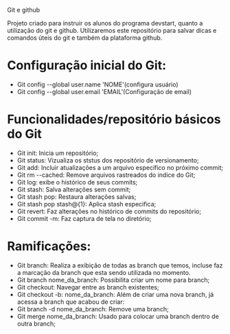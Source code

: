 Git e github

Projeto criado para instruir os alunos do programa devstart, quanto a utilização do git e github. Utilizaremos este repositório para salvar dicas e comandos úteis do git e também da plataforma github.



# Configuração inicial do Git:

- Git config --global user.name
   'NOME'(configura usuário)
- Git config --global user.email
   'EMAIL'(Configuração de email)

# Funcionalidades/repositório básicos do Git

- Git init: Inicia um repositório;
- Git status: Vizualiza os ststus dos repositório de versionamento;
- Git add: Incluir atualizações a um arquivo especifico no próximo commit;
- Git rm --cached: Remove arquivos rastreados do indice do Git;
- Git log: exibe o histórico de seus commits;
- Git stash: Salva alterações sem commit;
- Git stash pop: Restaura alterações salvas;
- Git stash pop stash@{1}: Aplica stash especifica;
- Git revert: Faz alterações no histórico de commits do repositório;
- Git commit -m: Faz captura de tela no diretório;

# Ramificações:

- Git branch: Realiza a exibição de todas as branch que temos, incluse faz a marcação da branch que esta sendo utilizada no momento.
- Git branch nome_da_branch: Possibilita criar um nome para branch;
- Git checkout: Navegar entre as branch existentes;
- Git checkout -b: nome_da_branch: Além de criar uma nova branch, já acessa a branch que acabou de criar:
- Git branch -d nome_da_branch: Remove uma branch;
- Git merge nome_da_branch: Usado para colocar uma branch dentro de outra branch;
